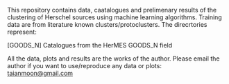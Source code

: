 This repository contains data, caatalogues and prelimenary results of the clustering of Herschel sources using machine learning algorithms. Training data are from literature known clusters/protoclusters. The direcrtories represent:

[GOODS_N] Catalogues from the HerMES GOODS_N field


All the data, plots and results are the works of the author. Please email the author if you want to use/reproduce any data or plots: taianmoon@gmail.com
